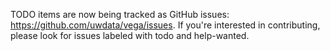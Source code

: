 TODO items are now being tracked as GitHub issues: https://github.com/uwdata/vega/issues. If you're interested in contributing, please look for issues labeled with todo and help-wanted. 